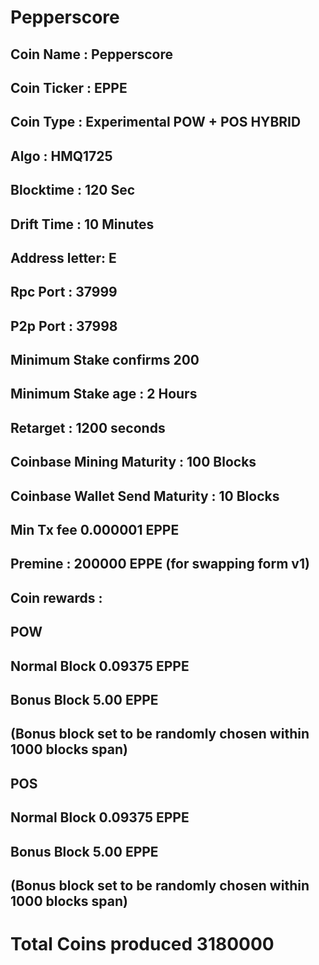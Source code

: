 # Pepperscore

## Coin Name : Pepperscore
## Coin Ticker : EPPE 
## Coin Type : Experimental POW + POS HYBRID
## Algo : HMQ1725
## Blocktime : 120 Sec
## Drift Time : 10 Minutes
## Address letter: E
## Rpc Port : 37999
## P2p Port : 37998
## Minimum Stake confirms 200
## Minimum Stake age : 2 Hours
## Retarget : 1200 seconds
## Coinbase Mining Maturity : 100 Blocks
## Coinbase Wallet Send Maturity : 10 Blocks
## Min Tx fee 0.000001 EPPE
## Premine : 200000 EPPE (for swapping form v1)
## Coin rewards :
## POW  
## Normal Block 0.09375 EPPE 
## Bonus Block 5.00 EPPE 
## (Bonus block set to be randomly chosen within 1000 blocks span)
##
## POS 
## Normal Block 0.09375 EPPE
## Bonus Block 5.00 EPPE
## (Bonus block set to be randomly chosen within 1000 blocks span)
##
# Total Coins produced 3180000

